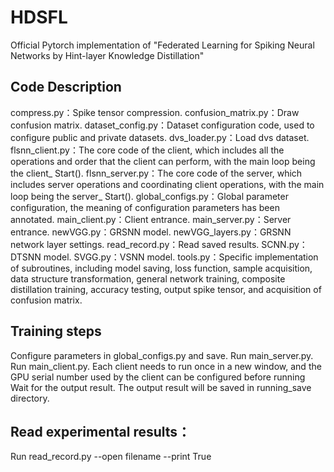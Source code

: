 # HDSFL
Official Pytorch implementation of "Federated Learning for Spiking Neural Networks by Hint-layer Knowledge Distillation"

## Code Description
compress.py：Spike tensor compression.
confusion_matrix.py：Draw confusion matrix.
dataset_config.py：Dataset configuration code, used to configure public and private datasets.
dvs_loader.py：Load dvs dataset.
flsnn_client.py：The core code of the client, which includes all the operations and order that the client can perform, with the main loop being the client_ Start().
flsnn_server.py：The core code of the server, which includes server operations and coordinating client operations, with the main loop being the server_ Start().
global_configs.py：Global parameter configuration, the meaning of configuration parameters has been annotated.
main_client.py：Client entrance.
main_server.py：Server entrance.
newVGG.py：GRSNN model.
newVGG_layers.py：GRSNN network layer settings.
read_record.py：Read saved results.
SCNN.py：DTSNN model.
SVGG.py：VSNN model.
tools.py：Specific implementation of subroutines, including model saving, loss function, sample acquisition, data structure transformation, general network training, composite distillation training, accuracy testing, output spike tensor, and acquisition of confusion matrix.

## Training steps
Configure parameters in global_configs.py and save.
Run main_server.py.
Run main_client.py. Each client needs to run once in a new window, and the GPU serial number used by the client can be configured before running
Wait for the output result. The output result will be saved in running_save directory.

## Read experimental results：
Run read_record.py --open filename --print True
